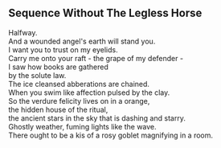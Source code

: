 Sequence Without The Legless Horse
----------------------------------
Halfway.  
And a wounded angel's earth will stand you.  
I want you to trust on my eyelids.  
Carry me onto your raft - the grape of my defender -  
I saw how books are gathered  
by the solute law.  
The ice cleansed abberations are chained.  
When you swim like affection pulsed by the clay.  
So the verdure felicity lives on in a orange,  
the hidden house of the ritual,  
the ancient stars in the sky that is dashing and starry.  
Ghostly weather, fuming lights like the wave.  
There ought to be a kis of a rosy goblet magnifying in a room.  
